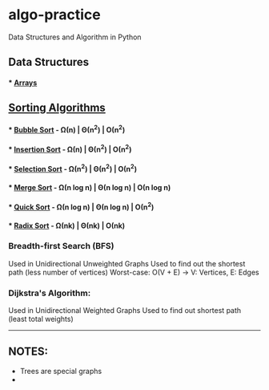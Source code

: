 # algo-practice
Data Structures and Algorithm in Python

## Data Structures
#### * [Arrays](https://github.com/andys-github/algo-practice/tree/main/arrays)

## [Sorting Algorithms](https://github.com/andys-github/algo-practice/tree/main/sort)
#### * [Bubble Sort](https://github.com/andys-github/algo-practice/blob/sort/sort/bubble-sort.py) - &Omega;(n) | &Theta;(n<sup>2</sup>) | &Omicron;(n<sup>2</sup>)
#### * [Insertion Sort](https://github.com/andys-github/algo-practice/blob/sort/sort/insertion-sort.py) - &Omega;(n) | &Theta;(n<sup>2</sup>) | &Omicron;(n<sup>2</sup>)
#### * [Selection Sort](https://github.com/andys-github/algo-practice/blob/main/sort/selection-sort.py) - &Omega;(n<sup>2</sup>) | &Theta;(n<sup>2</sup>) | &Omicron;(n<sup>2</sup>)
#### * [Merge Sort](https://github.com/andys-github/algo-practice/blob/main/sort/merge-sort.py) - &Omega;(n log n) | &Theta;(n log n) | &Omicron;(n log n)
#### * [Quick Sort](https://github.com/andys-github/algo-practice/blob/main/sort/quick-sort.py) - &Omega;(n log n) | &Theta;(n log n) | &Omicron;(n<sup>2</sup>)
#### * [Radix Sort](https://github.com/andys-github/algo-practice/blob/main/sort/radix-sort.py) - &Omega;(nk) | &Theta;(nk) | &Omicron;(nk)


### Breadth-first Search (BFS)
Used in Unidirectional Unweighted Graphs
Used to find out the shortest path (less number of vertices)
Worst-case: O(V + E) -> V: Vertices, E: Edges

### Dijkstra's Algorithm:
Used in Unidirectional Weighted Graphs
Used to find out shortest path (least total weights)

---
## NOTES:
- Trees are special graphs
- 
